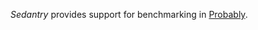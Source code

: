 _Sedantry_ provides support for benchmarking in [Probably](https://github.com/propensive/probably/).
